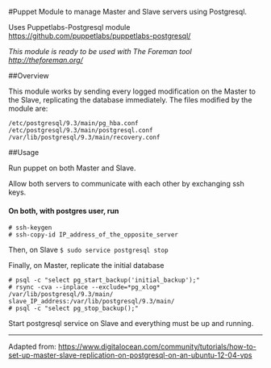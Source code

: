 #Puppet Module to manage Master and Slave servers using Postgresql.

Uses Puppetlabs-Postgresql module https://github.com/puppetlabs/puppetlabs-postgresql/

*This module is ready to be used with The Foreman tool http://theforeman.org/*

##Overview

This module works by sending every logged modification on the Master to the Slave, replicating the database immediately. The files modified by the module are:

```
/etc/postgresql/9.3/main/pg_hba.conf
/etc/postgresql/9.3/main/postgresql.conf
/var/lib/postgresql/9.3/main/recovery.conf
```

##Usage

Run puppet on both Master and Slave.

Allow both servers to communicate with each other by exchanging ssh keys. 

#### On both, with postgres user, run

```
# ssh-keygen
# ssh-copy-id IP_address_of_the_opposite_server
```

Then, on Slave
```$ sudo service postgresql stop```

Finally, on Master, replicate the initial database
```
# psql -c "select pg_start_backup('initial_backup');"
# rsync -cva --inplace --exclude=*pg_xlog* /var/lib/postgresql/9.3/main/ slave_IP_address:/var/lib/postgresql/9.3/main/
# psql -c "select pg_stop_backup();"
```

Start postgresql service on Slave and everything must be up and running. 

------
Adapted from: https://www.digitalocean.com/community/tutorials/how-to-set-up-master-slave-replication-on-postgresql-on-an-ubuntu-12-04-vps
